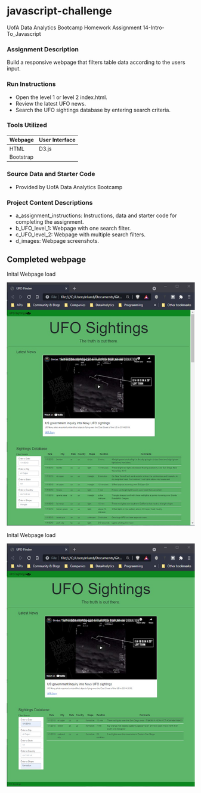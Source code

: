 # javascript-challenge

UofA Data Analytics Bootcamp Homework Assignment 14-Intro-To_Javascript

### Assignment Description

Build a responsive webpage that filters table data according to the users input.

### Run Instructions
* Open the level 1 or level 2 index.html.
* Review the latest UFO news.
* Search the UFO sightings database by entering search criteria. 

### Tools Utilized
| Webpage | User Interface |
|----------|----------|
| HTML | D3.js |
| Bootstrap |  |


### Source Data and Starter Code
* Provided by UofA Data Analytics Bootcamp

### Project Content Descriptions
* a_assignment_instructions: Instructions, data and starter code for completing the assignment.
* b_UFO_level_1: Webpage with one search filter.
* c_UFO_level_2: Webpage with multiple search filters.
* d_images: Webpage screenshots.

## Completed webpage
Inital Webpage load

![unfiltered table](d_images/unfiltered_table.jpg)


Inital Webpage load

![unfiltered table](d_images/filtered_table.jpg)